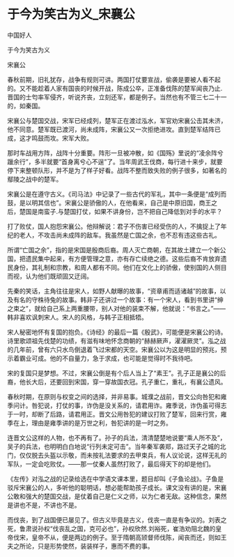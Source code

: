 # 于今为笑古为义_宋襄公

中国好人

于今为笑古为义

宋襄公

春秋前期，旧礼犹存，战争有规则可讲。两国打仗要宣战，偷袭是要被人看不起的。又不能趁着人家有国丧的时候开战，陈成公卒，正准备伐陈的楚军闻丧乃止.晋国的士匄率军侵齐，听说齐丧，立刻还军，都是例子。当然也有不管三七二十一的，如秦国。

宋襄公与楚国交战，宋军已经成列，楚军正在渡过泓水，军官劝宋襄公击其未济，他不同意。楚军既已渡河，尚未成阵，宋襄公又一次拒绝进攻。直到楚军结阵已成，这才鸣鼓而攻。宋军大败。

那时车战用方阵，战阵十分重要。阵形一旦被冲散，如《国殇》里说的“凌余阵兮躐余行”，多半就要“首身离兮心不逞”了。当年周武王伐商，每行进十来步，就要停下来整顿队形，并不是为了样子好看。战阵不整而致失败的例子很多，如著名的鄢陵之战中的楚军。

宋襄公是在遵守古义。《司马法》中记录了一些古代的军礼，其中一条便是“成列而鼓，是以明其信也”。宋襄公是骄傲的人，在他看来，自己是中原旧国，商王之后，楚国是南蛮子.与楚国打仗，如果不讲身份，岂不把自己降低到对手的水平？

打了败仗，国人抱怨宋襄公。他辩解说：君子不伤害已经受伤的人，不擒捉上了年纪的老人，不攻击尚未成阵的敌车。我虽然是亡国之余，也不忍有违这些古礼。

所谓“亡国之余”，指的是宋国是殷商后裔。周人灭亡商朝，在其故土建立一个新公国，把遗民集中起来，有方便管理之意，亦有存亡续绝之德。这些后裔不肯放弃遗民身份，其礼制和宗教，和周人都有不同。他们在文化上的骄傲，使别国的人侧目而视，认为他们既顽固又迂阔。

先秦的笑话，主角往往是宋人，如野人献曝的故事，“资章甫而适诸越”的故事，以及有名的守株待兔的故事。韩非子还讲过一个故事：有一个宋人，看到书里讲“绅之束之”，就给自己系上两重腰带，别人对他的装束不解，他就说：“书言之。”——韩非喜欢讽刺宋人。宋人的风格，与韩子正相抵牾。

宋人秘密地怀有复国的抱负。《诗经》的最后一篇《殷武》，可能便是宋襄公的诗。诗里歌颂祖先伐楚的功绩，有滋有味地怀念商朝的“赫赫厥声，濯濯厥灵”。泓之战的几年前，曾有六只水鸟倒退着飞过宋都的天空。宋襄公以为这是明显的预兆，预示着霸业可成。他的不自量力，急于求成，也可能是觉得时不我待吧。

宋的复国只是梦想。不过，宋襄公倒是有个后人当上了“素王”。孔子正是襄公的后裔，他长大后，还要回到宋国，穿一穿故国衣冠。孔子重仁，重礼，有襄公遗风。

春秋时期，在原则与权变之间的选择，并非易事。城濮之战前，晋文公向咎犯和雍季问计。咎犯说，打仗的事，诈伪是没关系的，请君用诈。雍季说，诈伪虽可得志于一时，却断了后路，请君用正。晋文公用咎犯的建议打败了楚军，回来行赏，雍季在上，理由是雍季讲的是万世之利，咎犯讲的是一时之务。

连晋文公这样的人物，也不再有了。孙子的兵法，清清楚楚地说要“乘人所不及”，吴子的兵法，也明明白白地说“行列未定可击”。当年秦军袭郑，路过天子之城的北门，仅仅脱去头盔以示敬，而未按礼法要求的去甲束兵，有人议论说，这样无礼的军队，一定会吃败仗。——那一仗秦人虽然打败了，最后得天下的却是他们。

《左传》对泓之战的记录给选在中学语文课本里，题目却叫《子鱼论战》。子鱼是驳斥宋襄公的人，多听他的聪明话，想必能帮助孩子成长。课文没有讲的是，宋襄公敢和强大的楚国交战，是仗着自己是仁义之师，以为仁者无敌。这种信念，果然是讲也不是，不讲也不是。

而伐丧，到了战国便已屡见了。但古义毕竟是古义，伐丧一直是有争议的。刘表之死，鲁肃说孙权“伐丧乱之国，克可必也”，孙权欣然.刘裕死，崔浩劝阻北魏的皇帝伐宋，皇帝不从，便是两边的例子。至于隋朝高颎督师伐陈，闻丧而还，则如王夫之所论，只是形势使然，装装样子，惠而不费的事。